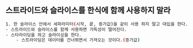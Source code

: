 ## 스트라이드와 슬라이스를 한식에 함께 사용하지 말라
```bash
1. 한 슬라이스 안에서 세파라미터(시작, 끝, 증가값)을 같이 사용 하지 말고 대입을 한다.
- 스트라이드와 슬라이스를 함께 사용하면 가독성이 떨어진다.
- 스타라이딩을 하고 슬라이싱을 한다.
    - 스트라이딩은 데이터를 건너뛰면서 가져오는 것이다.(증가값) 
```